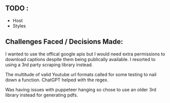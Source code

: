 ## TODO :
- Host
- Styles

## Challenges Faced / Decisions Made:
I wanted to use the offical google apis but I would need extra permissions to download captions despite them being publically available. I resorted to using a 3rd party scraping library instead.

The multitude of valid Youtube url formats called for some testing to nail down a function. ChatGPT helped with the regex.

Was having issues with puppeteer hanging so chose to use an older 3rd library instead for generating pdfs.